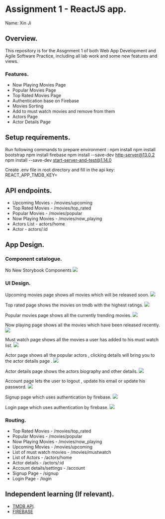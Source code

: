 # Assignment 1 - ReactJS app.

Name: Xin Ji

## Overview.

This repository is for the Assgnment 1 of both Web App Development and Agile Software Practice, including all lab work and some new features and views.

### Features.

+ Now Playing Movies Page
+ Popular Movies Page
+ Top Rated Movies Page
+ Authentication base on Firebase
+ Movies Sorting
+ Add to must watch movies and remove from them
+ Actors Page
+ Actor Details Page

## Setup requirements.

Run following commands to prepare environment :
npm install 
npm install bootstrap
npm install firebase
npm install --save-dev http-server@13.0.2
npm install --save-dev start-server-and-test@1.14.0

Create .env file in root directory and fill in the api key:
REACT_APP_TMDB_KEY=

## API endpoints.

+ Upcoming Movies - /movies/upcoming
+ Top Rated Movies - /movies/top_rated
+ Popular Movies - /movies/popular
+ Now Playing Movies - /movies/now_playing
+ Actors List - actors/home
+ Actor - actors/:id

## App Design.

### Component catalogue.

 No New Storybook Components
![](./readme_imgs/storybook.png)

### UI Design.

Upcoming movies page shows all movies which will be released soon.
![ ](./readme_imgs/Upcomingmovies.png)

Top rated page shows the movies on tmdb with the highest ratings.
![ ](./readme_imgs/Topratedmovies.png)

Popular movies page shows all the currently trending movies.
![ ](./readme_imgs/Popularmovies.png)

Now playing page shows all the movies which have been released recently.
![ ](./readme_imgs/Nowplayingmovies.png)

Must watch page shows all the movies a user has added to his must watch list.
![ ](./readme_imgs/Mustwatchmovies.png)

Actor page shows all the popular actors , clicking details will bring you to the actor details page .
![ ](./readme_imgs/actors.png)

Actor details page shows the actors biography and other details.
![ ](./readme_imgs/actordetails.png)

Account page lets the user to logout , update his email or update his password.
![ ](./readme_imgs/account.png)

Signup page which uses authentication by firebase.
![ ](./readme_imgs/signup.png)

Login page which uses authentication by firebase.
![ ](./readme_imgs/login.png)

### Routing.
 
+ Top Rated Movies - /movies/top_rated              
+ Popular Movies - /movies/popular                  
+ Now Playing Movies - /movies/now_playing         
+ Upcoming Movies - /movies/upcoming 
+ List of must watch movies - /movies/mustwatch             
+ List of Actors - /actors/home                 
+ Actor details - /actors/:id                       
+ Account details/settings - /account               
+ Signup Page - /signup               
+ Login Page - /login    

## Independent learning (If relevant).

+ [TMDB API](https://developers.themoviedb.org/3).
+ [FIREBASE](https://firebase.google.com/docs/web/setup?authuser=0)
